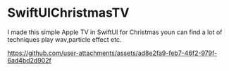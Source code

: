 # SwiftUIChristmasTV
I made this simple Apple TV in SwiftUI for Christmas youn can find a lot of techniques play wav,particle effect etc.


https://github.com/user-attachments/assets/ad8e2fa9-feb7-46f2-979f-6ad4bd2d902f

